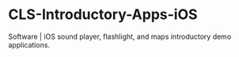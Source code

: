 # CLS-Introductory-Apps-iOS
Software | iOS sound player, flashlight, and maps introductory demo applications. 
